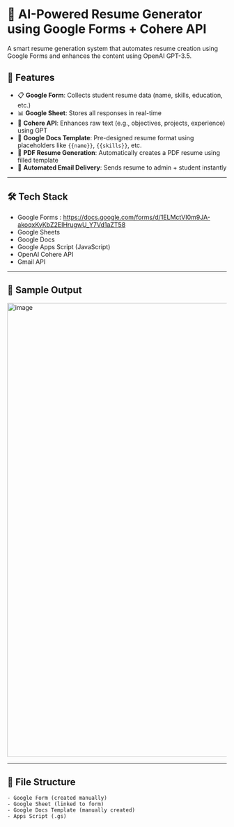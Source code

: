 # 🧠 AI-Powered Resume Generator using Google Forms + Cohere API

A smart resume generation system that automates resume creation using Google Forms and enhances the content using OpenAI GPT-3.5.

## 🚀 Features

- 📋 **Google Form**: Collects student resume data (name, skills, education, etc.)
- 📊 **Google Sheet**: Stores all responses in real-time
- 🤖 **Cohere API**: Enhances raw text (e.g., objectives, projects, experience) using GPT
- 📝 **Google Docs Template**: Pre-designed resume format using placeholders like `{{name}}`, `{{skills}}`, etc.
- 📄 **PDF Resume Generation**: Automatically creates a PDF resume using filled template
- 📧 **Automated Email Delivery**: Sends resume to admin + student instantly

---

## 🛠️ Tech Stack

- Google Forms : https://docs.google.com/forms/d/1ELMctVI0m9JA-akoqxKyKbZ2EIHrugwU_Y7Vd1aZT58
- Google Sheets
- Google Docs
- Google Apps Script (JavaScript)
- OpenAI Cohere API
- Gmail API

---

## 📸 Sample Output

<img width="761" height="1041" alt="image" src="https://github.com/user-attachments/assets/cb24e945-fd6e-4a1d-92a8-9d5a33565fbf" />


---

## 📂 File Structure

```plaintext
- Google Form (created manually)
- Google Sheet (linked to form)
- Google Docs Template (manually created)
- Apps Script (.gs)
